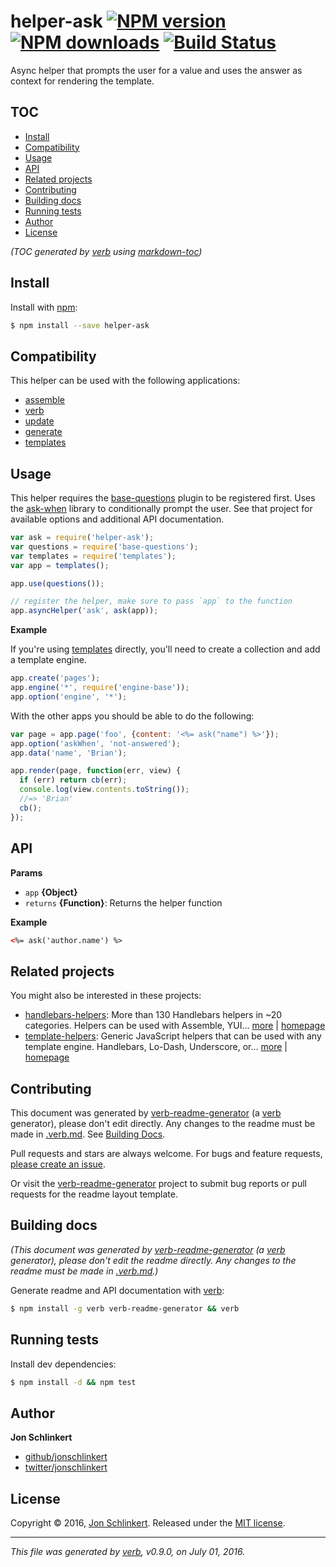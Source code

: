 # helper-ask [![NPM version](https://img.shields.io/npm/v/helper-ask.svg?style=flat)](https://www.npmjs.com/package/helper-ask) [![NPM downloads](https://img.shields.io/npm/dm/helper-ask.svg?style=flat)](https://npmjs.org/package/helper-ask) [![Build Status](https://img.shields.io/travis/helpers/helper-ask.svg?style=flat)](https://travis-ci.org/helpers/helper-ask)

Async helper that prompts the user for a value and uses the answer as context for rendering the template.

## TOC

- [Install](#install)
- [Compatibility](#compatibility)
- [Usage](#usage)
- [API](#api)
- [Related projects](#related-projects)
- [Contributing](#contributing)
- [Building docs](#building-docs)
- [Running tests](#running-tests)
- [Author](#author)
- [License](#license)

_(TOC generated by [verb](https://github.com/verbose/verb) using [markdown-toc](https://github.com/jonschlinkert/markdown-toc))_

## Install

Install with [npm](https://www.npmjs.com/):

```sh
$ npm install --save helper-ask
```

## Compatibility

This helper can be used with the following applications:

* [assemble](https://github.com/assemble/assemble)
* [verb](https://github.com/verbose/verb)
* [update](https://github.com/update/update)
* [generate](https://github.com/generate/generate)
* [templates](https://github.com/jonschlinkert/templates)

## Usage

This helper requires the [base-questions](https://github.com/node-base/base-questions) plugin to be registered first. Uses the [ask-when](https://github.com/jonschlinkert/ask-when) library to conditionally prompt the user. See that project for available options and additional API documentation.

```js
var ask = require('helper-ask');
var questions = require('base-questions');
var templates = require('templates');
var app = templates();

app.use(questions());

// register the helper, make sure to pass `app` to the function
app.asyncHelper('ask', ask(app));
```

**Example**

If you're using [templates](https://github.com/jonschlinkert/templates) directly, you'll need to create a collection and add a template engine.

```js
app.create('pages');
app.engine('*', require('engine-base'));
app.option('engine', '*');
```

With the other apps you should be able to do the following:

```js
var page = app.page('foo', {content: '<%= ask("name") %>'});
app.option('askWhen', 'not-answered');
app.data('name', 'Brian');

app.render(page, function(err, view) {
  if (err) return cb(err);
  console.log(view.contents.toString());
  //=> 'Brian'
  cb();
});
```

## API

**Params**

* `app` **{Object}**
* `returns` **{Function}**: Returns the helper function

**Example**

```html
<%= ask('author.name') %>
```

## Related projects

You might also be interested in these projects:

* [handlebars-helpers](https://www.npmjs.com/package/handlebars-helpers): More than 130 Handlebars helpers in ~20 categories. Helpers can be used with Assemble, YUI… [more](https://github.com/assemble/handlebars-helpers) | [homepage](https://github.com/assemble/handlebars-helpers "More than 130 Handlebars helpers in ~20 categories. Helpers can be used with Assemble, YUI, Ghost or any node.js/Handlebars project.")
* [template-helpers](https://www.npmjs.com/package/template-helpers): Generic JavaScript helpers that can be used with any template engine. Handlebars, Lo-Dash, Underscore, or… [more](https://github.com/jonschlinkert/template-helpers) | [homepage](https://github.com/jonschlinkert/template-helpers "Generic JavaScript helpers that can be used with any template engine. Handlebars, Lo-Dash, Underscore, or any engine that supports helper functions.")

## Contributing

This document was generated by [verb-readme-generator](https://github.com/verbose/verb-readme-generator) (a [verb](https://github.com/verbose/verb) generator), please don't edit directly. Any changes to the readme must be made in [.verb.md](.verb.md). See [Building Docs](#building-docs).

Pull requests and stars are always welcome. For bugs and feature requests, [please create an issue](../../issues/new).

Or visit the [verb-readme-generator](https://github.com/verbose/verb-readme-generator) project to submit bug reports or pull requests for the readme layout template.

## Building docs

_(This document was generated by [verb-readme-generator](https://github.com/verbose/verb-readme-generator) (a [verb](https://github.com/verbose/verb) generator), please don't edit the readme directly. Any changes to the readme must be made in [.verb.md](.verb.md).)_

Generate readme and API documentation with [verb](https://github.com/verbose/verb):

```sh
$ npm install -g verb verb-readme-generator && verb
```

## Running tests

Install dev dependencies:

```sh
$ npm install -d && npm test
```

## Author

**Jon Schlinkert**

* [github/jonschlinkert](https://github.com/jonschlinkert)
* [twitter/jonschlinkert](http://twitter.com/jonschlinkert)

## License

Copyright © 2016, [Jon Schlinkert](https://github.com/jonschlinkert).
Released under the [MIT license](https://github.com/helpers/helper-ask/blob/master/LICENSE).

***

_This file was generated by [verb](https://github.com/verbose/verb), v0.9.0, on July 01, 2016._